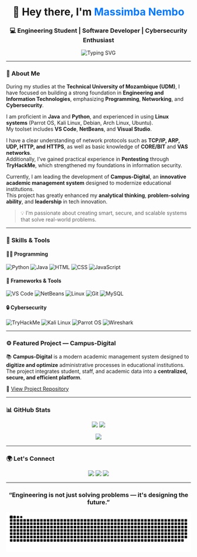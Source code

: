 <!-- HEADER -->
<h1 align="center">👋 Hey there, I'm <span style="color:#0078ff;">Massimba Nembo</span></h1>
<h3 align="center">💻 Engineering Student | Software Developer | Cybersecurity Enthusiast</h3>

<p align="center">
  <img src="https://readme-typing-svg.herokuapp.com?font=Fira+Code&duration=3000&pause=1000&color=0078FF&center=true&vCenter=true&width=435&lines=Engineering+and+IT+Student;Full+Stack+Developer;Cybersecurity+and+Pentesting;Building+AI+and+Campus+Digital" alt="Typing SVG" />
</p>

---

### 🚀 About Me

During my studies at the **Technical University of Mozambique (UDM)**, I have focused on building a strong foundation in **Engineering and Information Technologies**, emphasizing **Programming**, **Networking**, and **Cybersecurity**.  

I am proficient in **Java** and **Python**, and experienced in using **Linux systems** (Parrot OS, Kali Linux, Debian, Arch Linux, Ubuntu).  
My toolset includes **VS Code**, **NetBeans**, and **Visual Studio**.

I have a clear understanding of network protocols such as **TCP/IP, ARP, UDP, HTTP, and HTTPS**, as well as basic knowledge of **CORE/BIT** and **VAS networks**.  
Additionally, I’ve gained practical experience in **Pentesting** through **TryHackMe**, which strengthened my foundations in information security.  

Currently, I am leading the development of **Campus-Digital**, an **innovative academic management system** designed to modernize educational institutions.  
This project has greatly enhanced my **analytical thinking**, **problem-solving ability**, and **leadership** in tech innovation.

> 💡 I’m passionate about creating smart, secure, and scalable systems that solve real-world problems.

---

### 🧠 Skills & Tools

#### 👨‍💻 Programming
![Python](https://img.shields.io/badge/-Python-3776AB?style=for-the-badge&logo=python&logoColor=white)
![Java](https://img.shields.io/badge/-Java-007396?style=for-the-badge&logo=java&logoColor=white)
![HTML](https://img.shields.io/badge/-HTML5-E34F26?style=for-the-badge&logo=html5&logoColor=white)
![CSS](https://img.shields.io/badge/-CSS3-1572B6?style=for-the-badge&logo=css3)
![JavaScript](https://img.shields.io/badge/-JavaScript-F7DF1E?style=for-the-badge&logo=javascript&logoColor=black)

#### 🧩 Frameworks & Tools
![VS Code](https://img.shields.io/badge/-VS_Code-0078d7?style=for-the-badge&logo=visual-studio-code&logoColor=white)
![NetBeans](https://img.shields.io/badge/-NetBeans-1B6AC6?style=for-the-badge&logo=apache-netbeans-ide&logoColor=white)
![Linux](https://img.shields.io/badge/-Linux-FCC624?style=for-the-badge&logo=linux&logoColor=black)
![Git](https://img.shields.io/badge/-Git-F05032?style=for-the-badge&logo=git&logoColor=white)
![MySQL](https://img.shields.io/badge/-MySQL-4479A1?style=for-the-badge&logo=mysql&logoColor=white)

#### 🔒 Cybersecurity
![TryHackMe](https://img.shields.io/badge/-TryHackMe-212C42?style=for-the-badge&logo=tryhackme&logoColor=red)
![Kali Linux](https://img.shields.io/badge/-Kali_Linux-557C94?style=for-the-badge&logo=kalilinux&logoColor=white)
![Parrot OS](https://img.shields.io/badge/-Parrot_OS-2E9AFE?style=for-the-badge&logo=parrot-security&logoColor=white)
![Wireshark](https://img.shields.io/badge/-Wireshark-1679A7?style=for-the-badge&logo=wireshark&logoColor=white)

---

### ⚙️ Featured Project — Campus-Digital

📚 **Campus-Digital** is a modern academic management system designed to **digitize and optimize** administrative processes in educational institutions.  
The project integrates student, staff, and academic data into a **centralized, secure, and efficient platform**.

🔗 [View Project Repository](https://github.com/massimbanembo33-spec/Campus-Digital)

---

### 📊 GitHub Stats

<p align="center">
  <img width="48%" src="https://github-readme-stats.vercel.app/api?username=massimbanembo33-spec&show_icons=true&theme=tokyonight" />
  <img width="48%" src="https://github-readme-streak-stats.herokuapp.com/?user=massimbanembo33-spec&theme=tokyonight" />
</p>

<p align="center">
  <img src="https://github-readme-stats.vercel.app/api/top-langs/?username=massimbanembo33-spec&layout=compact&theme=tokyonight" />
</p>

---

### 🌍 Let's Connect

<p align="center">
  <a href="mailto:massimbanembo33@gmail.com"><img src="https://img.shields.io/badge/-Email-D14836?style=for-the-badge&logo=gmail&logoColor=white"></a>
  <a href="https://www.linkedin.com/in/massimbanembo33"><img src="https://img.shields.io/badge/-LinkedIn-0077B5?style=for-the-badge&logo=linkedin&logoColor=white"></a>
  <a href="https://github.com/massimbanembo33-spec"><img src="https://img.shields.io/badge/-GitHub-181717?style=for-the-badge&logo=github&logoColor=white"></a>
</p>

---

<h3 align="center">“Engineering is not just solving problems — it's designing the future.”</h3>

<p align="center">
  <img src="https://github.com/Platane/snk/raw/output/github-contribution-grid-snake.svg" alt="Snake animation" />
</p>
